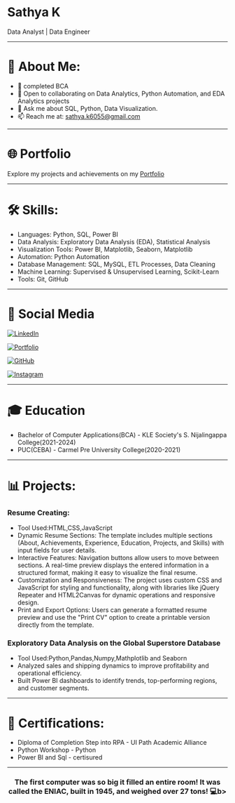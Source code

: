 # **Sathya K**

Data Analyst | Data Engineer

----
# 💫 About Me:
* 🔭 completed BCA 
* 👯 Open to collaborating on Data Analytics, Python Automation, and EDA Analytics projects
* 💬 Ask me about SQL, Python, Data Visualization.
* 📫 Reach me at: sathya.k6055@gmail.com

----
# 🌐 Portfolio

Explore my projects and achievements on my [Portfolio](https://sathya6055.github.io/Portfolio/)

----
# 🛠️ Skills:

* Languages: Python, SQL, Power BI
* Data Analysis: Exploratory Data Analysis (EDA), Statistical Analysis
* Visualization Tools: Power BI, Matplotlib, Seaborn, Matplotlib
* Automation: Python Automation
* Database Management: SQL, MySQL, ETL Processes, Data Cleaning
* Machine Learning: Supervised & Unsupervised Learning, Scikit-Learn
* Tools: Git, GitHub

----
# 🧭 Social Media

[![LinkedIn](https://img.shields.io/badge/LinkedIn-@sathya--k--175834287-0077B5?style=for-the-badge&logo=linkedin&logoColor=white)](https://www.linkedin.com/in/sathya-k-175834287/)

[![Portfolio](https://img.shields.io/badge/Portfolio-Visit%20My%20Site-000000?style=for-the-badge&logo=githubpages&logoColor=white)](https://sathya6055.github.io/Portfolio/)

[![GitHub](https://img.shields.io/badge/GitHub-@sathya6055-181717?style=for-the-badge&logo=github&logoColor=white)](https://github.com/sathya6055)

[![Instagram](https://img.shields.io/badge/Instagram-@sathya__0001-E4405F?style=for-the-badge&logo=instagram&logoColor=white)](https://www.instagram.com/sathya__0001/)

----
# 🎓 Education 

* Bachelor of Computer Applications(BCA) - KLE Society's S. Nijalingappa College(2021-2024)
* PUC(CEBA) - Carmel Pre University College(2020-2021)

----
# 📊 Projects:
### **Resume Creating:**
* Tool Used:HTML,CSS,JavaScript
* Dynamic Resume Sections:
The template includes multiple sections (About, Achievements, Experience, Education, Projects, and Skills) with input fields for user details.
* Interactive Features:
Navigation buttons allow users to move between sections. A real-time preview displays the entered information in a structured format, making it easy to visualize the final resume.
* Customization and Responsiveness:
The project uses custom CSS and JavaScript for styling and functionality, along with libraries like jQuery Repeater and HTML2Canvas for dynamic operations and responsive design.
* Print and Export Options:
Users can generate a formatted resume preview and use the "Print CV" option to create a printable version directly from the template.

### **Exploratory Data Analysis on the Global Superstore Database**
* Tool Used:Python,Pandas,Numpy,Mathplotlib and Seaborn
* Analyzed sales and shipping dynamics to improve profitability and operational efficiency.
* Built Power BI dashboards to identify trends, top-performing regions, and customer segments.

----
# 📁 Certifications:
* Diploma of Completion Step into RPA - UI Path Academic Alliance
* Python Workshop - Python
* Power BI and Sql - certisured

----
<div align="center">
<h3><b>The first computer was so big it filled an entire room! It was called the ENIAC, built in 1945, and weighed over 27 tons! 💻</b>b></h3>
</div>

